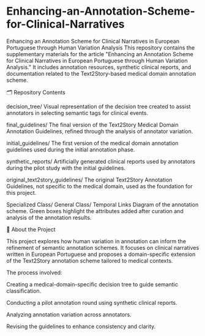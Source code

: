 # Enhancing-an-Annotation-Scheme-for-Clinical-Narratives
Enhancing an Annotation Scheme for Clinical Narratives in European Portuguese through Human Variation Analysis
This repository contains the supplementary materials for the article "Enhancing an Annotation Scheme for Clinical Narratives in European Portuguese through Human Variation Analysis." It includes annotation resources, synthetic clinical reports, and documentation related to the Text2Story-based medical domain annotation scheme.

🗂️ Repository Contents

decision_tree/
Visual representation of the decision tree created to assist annotators in selecting semantic tags for clinical events.

final_guidelines/
The final version of the Text2Story Medical Domain Annotation Guidelines, refined through the analysis of annotator variation.

initial_guidelines/
The first version of the medical domain annotation guidelines used during the initial annotation phase.

synthetic_reports/
Artificially generated clinical reports used by annotators during the pilot study with the initial guidelines.

original_text2story_guidelines/
The original Text2Story Annotation Guidelines, not specific to the medical domain, used as the foundation for this project.

Specialized Class/ General Class/ Temporal Links
Diagram of the annotation scheme. Green boxes highlight the attributes added after curation and analysis of the annotation results.

📄 About the Project

This project explores how human variation in annotation can inform the refinement of semantic annotation schemes. It focuses on clinical narratives written in European Portuguese and proposes a domain-specific extension of the Text2Story annotation scheme tailored to medical contexts.

The process involved:

Creating a medical-domain-specific decision tree to guide semantic classification.

Conducting a pilot annotation round using synthetic clinical reports.

Analyzing annotation variation across annotators.

Revising the guidelines to enhance consistency and clarity.

